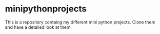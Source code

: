 # minipythonprojects
This is a repository containg my different mini python projects. Clone them and have a detailed look at them.
